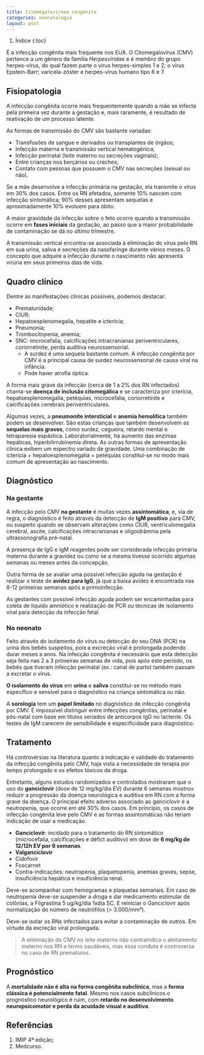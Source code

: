 ```yaml
---
title: Citomegalovirose congênita
categories: neonatologia
layout: post
---
```


1. Índice
{:toc}

É a infecção congênita mais frequente nos EUA. O Citomegalovírus (CMV) pertence a um gênero da família *Herpesviridae* e é membro do grupo herpes-­vírus, do qual fazem parte o vírus herpes-simples 1 e 2; o vírus Epstein-Barr; varicela-zóster e herpes­-vírus humano tipo 6 e 7.

## Fisiopatologia

A infecção congênita ocorre mais frequentemente quando a mãe se infecta pela primeira vez durante a gestação e, mais raramente, é resultado de reativação de um processo latente.

As formas de transmissão do CMV são bastante variadas:

* Transfusões de sangue e derivados ou transplantes de órgãos;
* Infecção materna e transmissão vertical hematogênica;
* Infecção perinatal (leite materno ou secreções vaginais);
* Entre crianças nos berçários ou creches; 
* Contato com pessoas que possuem o CMV nas secreções (sexual ou não).

Se a mãe desenvolve a infecção primária na gestação, ela transmite o vírus em 30% dos casos. Entre os RN afetados, somente 10% nascem com infecção sintomática; 90% desses apresentam sequelas e aproximadamente 10% evoluem para óbito.

A maior gravidade da infecção sobre o feto ocorre quando a transmissão ocorre em **fases iniciais** da gestação, ao passo que a maior probabilidade de contaminação se dá no último trimestre.

A transmissão vertical encontra-se associada à eliminação do vírus pelo RN em sua urina, saliva e secreções da nasofaringe durante vários meses. O concepto que adquire a infecção durante o nascimento não apresenta virúria em seus primeiros dias de vida.








## Quadro clínico

Dentre as manifestações clínicas possíveis, podemos destacar:

* Prematuridade;
* CIUR;
* Hepatoesplenomegalia, hepatite e icterícia;
* Pneumonia;
* Trombocitopenia, anemia;
* SNC: microcefalia, calcificações intracranianas periventriculares, coriorretinite, perda auditiva neurossensorial. 
  * A surdez é uma sequela bastante comum. A infecção congênita por CMV é a principal causa de surdez neurossensorial de causa viral na infância.
  * Pode haver atrofia óptica.

A forma mais grave da infecção (cerca de 1 a 2% dos RN infectados) chama-se **doença de inclusão citomegálica** e se caracteriza por icterícia, hepatoesplenomegalia, petéquias, microcefalia, coriorretinite e calcificações cerebrais periventriculares. 

Algumas vezes, a **pneumonite intersticial** e **anemia hemolítica** também podem se desenvolver. São estas crianças que também desenvolvem as **sequelas mais graves**, como surdez, cegueira, retardo mental e tetraparesia espástica. Laboratorialmente, há aumento das enzimas hepáticas, hiperbilirrubinemia direta. As outras formas de apresentação clínica exibem um espectro variado de gravidade. Uma combinação de icterícia + hepatoesplenomegalia + petéquias constitui-se no modo mais comum de apresentação ao nascimento.

## Diagnóstico

### Na gestante

A infecção pelo CMV **na gestante** é muitas vezes **assintomática**, e, via de regra, o diagnóstico é feito através da detecção de **IgM positivo** para CMV, ou suspeito quando se observam alterações como CIUR, ventriculomegalia cerebral, ascite, calcificações intracranianas e oligoidrâmnia pela ultrassonografia pré-natal. 

A presença de IgG e IgM reagentes pode ser considerada infecção primária materna durante a gravidez ou como se a mesma tivesse ocorrido algumas semanas ou meses antes da concepção.

Outra forma de se avaliar uma possível infecção aguda na gestação é realizar o teste de **avidez para IgG**, já que a baixa avidez é encontrada nas 8-12 primeiras semanas após a primoinfecção.

As gestantes com possível infecção aguda podem ser encaminhadas para coleta de líquido amniótico e realização de PCR ou técnicas de isolamento viral para detecção da infecção fetal.

### No neonato

Feito através do isolamento do vírus ou detecção do seu DNA (PCR) na urina dos bebês suspeitos, pois a excreção viral é prolongada podendo durar meses a anos. Na infecção congênita é necessário que esta detecção seja feita nas 2 a 3 primeiras semanas de vida, pois após este período, os bebês que tiveram infecção perinatal (ex.: canal de parto) também
passam a excretar o vírus.

**O isolamento do vírus** em **urina** e **saliva** constitui-se no método mais específico e sensível para o diagnóstico na criança sintomática ou não.

A **sorologia** tem um **papel limitado** no diagnóstico de infecção congênita por CMV. É impossível distinguir entre infecções congênitas, perinatal e pós-natal com base em títulos seriados de anticorpos IgG no lactente. Os testes de IgM carecem de sensibilidade e especificidade para diagnóstico.

## Tratamento

Há controvérsias na literatura quanto à indicação e validade do tratamento da infecção congênita pelo CMV, haja vista a necessidade de terapia por tempo prolongado e os efeitos tóxicos da droga. 

Entretanto, alguns estudos randomizados e controlados mostraram que o uso do **ganciclovir** (dose de 12 mg/kg/dia EV) durante 6 semanas mostrou reduzir a progressão da doença neurológica e auditiva em RN com a forma grave da doença. O principal efeito adverso associado ao ganciclovir é a neutropenia, que ocorre em até 30% dos casos. Em princípio, os casos de infecção congênita leve pelo CMV e as formas assintomáticas não teriam indicação de usar a medicação.

* **Ganciclovir**: incidado para o tratamento do RN sintomático (microcefalia, calcificações e défict auditivo) em dose de **6 mg/kg de 12/12h EV por 6 semanas**.
* **Valganciclovir**
* Cidofovir
* Foscarnet
* Contra-indicações: neutropenia, plaquetopenia, anemias graves, sepse, insuficiência hepática e insuficiência renal.

Deve-se acompanhar com hemogramas e plaquetas semanais. Em caso de neutropenia deve-se suspender a droga e dar medicamento estimular de colônias, a Filgrastina 5 ug/kg/dia 1xdia SC. E reiniciar o Ganciclovir após normalização do número de neutrófilos (> 3.000/mm³).

Deve-se isolar os RNs infectados para evitar a contaminação de outros. Em virtude da excreção viral prolongada.

> A eliminação do CMV no leite materno não contraindica o aleitamento materno nos RN a termo saudáveis, mas essa conduta é controversa no caso de RN prematuros.

## Prognóstico

A **mortalidade não é alta na forma congênita subclínica**, mas a **forma clássica é potencialmente fatal**. Mesmo nos casos subclínicos o prognóstico neurológico é ruim, com **retardo no desenvolvimento neuropsicomotor e perda da acuidade visual e auditiva**.

## Referências

1. IMIP 4ª edição;
2. Medcurso.
